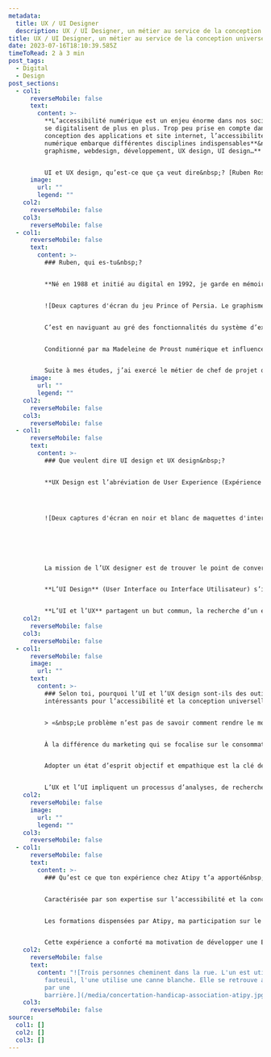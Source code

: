 ```yaml
---
metadata:
  title: UX / UI Designer
  description: UX / UI Designer, un métier au service de la conception universelle
title: UX / UI Designer, un métier au service de la conception universelle
date: 2023-07-16T18:10:39.585Z
timeToRead: 2 à 3 min
post_tags:
  - Digital
  - Design
post_sections:
  - col1:
      reverseMobile: false
      text:
        content: >-
          **L’accessibilité numérique est un enjeu énorme dans nos sociétés qui
          se digitalisent de plus en plus. Trop peu prise en compte dans la
          conception des applications et site internet, l’accessibilité
          numérique embarque différentes disciplines indispensables**&nbsp;**:
          graphisme, webdesign, développement, UX design, UI design…**


          UI et UX design, qu’est-ce que ça veut dire&nbsp;? [Ruben Rossignol,](https://www.linkedin.com/in/ruben-rossignol-886897121/) en stage au sein de l’équipe Atipy, UX et UI designer, nous explique son métier.
      image:
        url: ""
        legend: ""
    col2:
      reverseMobile: false
    col3:
      reverseMobile: false
  - col1:
      reverseMobile: false
      text:
        content: >-
          ### Ruben, qui es-tu&nbsp;?


          **Né en 1988 et initié au digital en 1992, je garde en mémoire (vive) mes premiers clics sur l’ordinateur familial dont le logotype était une pomme croquée aux couleurs arc-en-ciel**.


          ![Deux captures d'écran du jeu Prince of Persia. Le graphisme est celui des années 90, les images sont pixelisées. On retrouve deux types de décors : l'un dans un vieux château avec un squelette, l'autre dans un palais des Milles et une nuits.](/media/prince-of-persia-ruben-rossignol.jpg)


          C’est en naviguant au gré des fonctionnalités du système d’exploitation Mac, en bidouillant le logiciel d’infographie Adobe Photoshop ou en re-jouant inlassablement le premier niveau de Prince Of Persia que je suis devenu «&nbsp;Utilisateur&nbsp;».


          Conditionné par ma Madeleine de Proust numérique et influencé par les médias de masse, je me suis naturellement dirigé vers un cursus universitaire dans le domaine de la Communication et du Marketing.


          Suite à mes études, j’ai exercé le métier de chef de projet digital et chargé d’études marketing. Au cours de ces expériences professionnelles, je portais un intérêt particulier à l’analyse des besoins du client et de la cible, à la phase de conception éditoriale et au maquettage des solutions digitales, raison pour laquelle je me suis spécialisé en UX/UI Design.
      image:
        url: ""
        legend: ""
    col2:
      reverseMobile: false
    col3:
      reverseMobile: false
  - col1:
      reverseMobile: false
      text:
        content: >-
          ### Que veulent dire UI design et UX design&nbsp;?


          **UX Design est l’abréviation de User Experience (Expérience Utilisateur). On parle aussi d’ergonomie d’interfaces et d’utilisabilité. Elle est associée à la qualité du vécu de l’utilisateur et s’applique aux interfaces physiques comme virtuelles.**




          ![Deux captures d'écran en noir et blanc de maquettes d'interface pour un agenda et un tableau de bord.](/media/atipy_ruben_rossignol_maquettes_ui_design_interface.jpg)






          La mission de l’UX designer est de trouver le point de convergence entre les besoins de l’entreprise et ceux des utilisateurs finaux afin de construire conjointement une solution fonctionnelle, évolutive et accessible.


          **L’UI Design** (User Interface ou Interface Utilisateur) s’intéresse à la forme, à l’apparence d’une solution matérielle ou numérique. Le concepteur UI a pour objectif la création graphique d’une interface attrayante, accessible et fonctionnelle en adéquation avec les stratégies et maquettes UX définies en amont.


          **L’UI et l’UX** partagent un but commun, la recherche d’un équilibre entre esthétisme, innovation et accessibilité.
    col2:
      reverseMobile: false
    col3:
      reverseMobile: false
  - col1:
      reverseMobile: false
      image:
        url: ""
      text:
        content: >-
          ### Selon toi, pourquoi l’UI et l’UX design sont-ils des outils
          intéressants pour l’accessibilité et la conception universelle&nbsp;?


          > «&nbsp;Le problème n’est pas de savoir comment rendre le monde plus technologique. Il s’agit de savoir comment rendre le monde plus humain à nouveau.&nbsp;» – John Maeda


          À la différence du marketing qui se focalise sur le consommateur, l’UX se concentre sur l’utilisateur. L’objectif est que le produit final réponde à ses attentes réelles et non pas à une interprétation de celles-ci.


          Adopter un état d’esprit objectif et empathique est la clé de l’amorce de chaque projet UX/UI. Chaque problématique a ses solutions. L’important est de définir clairement le problème afin d’utiliser les méthodes et les outils adéquats.


          L’UX et l’UI impliquent un processus d’analyses, de recherches, de stratégies techniques, de maquettage, de tests d’utilisabilité et de conception graphique et éditoriale. Ces étapes permettent d’être au plus proche des besoins des utilisateurs finaux dans toute leur diversité.
    col2:
      reverseMobile: false
      image:
        url: ""
        legend: ""
    col3:
      reverseMobile: false
  - col1:
      reverseMobile: false
      text:
        content: >-
          ### Qu’est ce que ton expérience chez Atipy t’a apporté&nbsp;?


          Caractérisée par son expertise sur l’accessibilité et la conception universelle, Atipy m’a transmis des valeurs et enseignements théoriques et pratiques dans le domaine de la diversité et de l’inclusion.


          Les formations dispensées par Atipy, ma participation sur le terrain à des phases de tests utilisateurs et mon implication dans les projets digitaux m’ont apporté des connaissances spécifiques en accessibilité.


          Cette expérience a conforté ma motivation de développer une Expérience Utilisateur toujours plus éthique, sociale, humaine et universelle.
    col2:
      reverseMobile: false
      text:
        content: "![Trois personnes cheminent dans la rue. L'un est utilisateur de
          fauteuil, l'une utilise une canne blanche. Elle se retrouve arrêtée
          par une
          barrière.](/media/concertation-handicap-association-atipy.jpg)"
    col3:
      reverseMobile: false
source:
  col1: []
  col2: []
  col3: []
---
```

